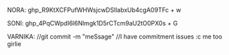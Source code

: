 NORA:
ghp_R9KtXCFPufWHWsjcwDSIlabxUb4cgA09TFc + w

SONI:
ghp_4PqCWpdI6l6Nlmgk1D5rCTcm9aU2tO0PX0s + G

VARNIKA:
//git commit -m "meSsage"
//I have commitment issues :c
me too girlie
